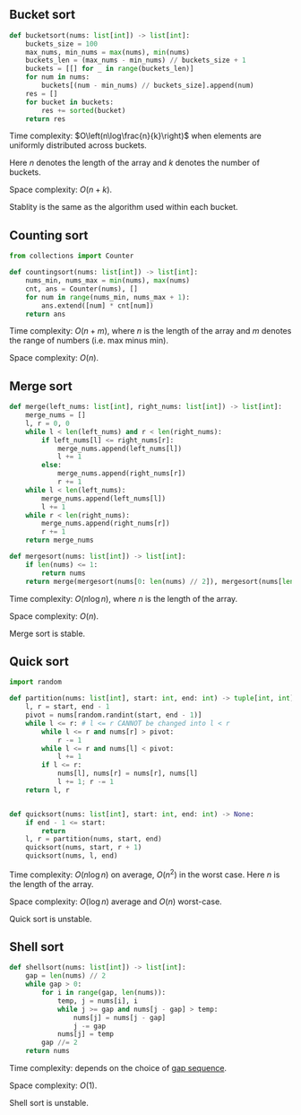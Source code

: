 ## Bucket sort

```python
def bucketsort(nums: list[int]) -> list[int]:
    buckets_size = 100
    max_nums, min_nums = max(nums), min(nums)
    buckets_len = (max_nums - min_nums) // buckets_size + 1
    buckets = [[] for _ in range(buckets_len)]
    for num in nums:
        buckets[(num - min_nums) // buckets_size].append(num)
    res = []
    for bucket in buckets:
        res += sorted(bucket)
    return res
```

Time complexity: $O\left(n\log\frac{n}{k}\right)$ when elements are uniformly distributed across buckets.

Here $n$ denotes the length of the array and $k$ denotes the number of buckets.

Space complexity: $O\left(n + k\right)$.

Stablity is the same as the algorithm used within each bucket.



## Counting sort

```python
from collections import Counter

def countingsort(nums: list[int]) -> list[int]:
    nums_min, nums_max = min(nums), max(nums)
    cnt, ans = Counter(nums), []
    for num in range(nums_min, nums_max + 1):
        ans.extend([num] * cnt[num])
    return ans
```

Time complexity: $O\left(n + m\right)$, where $n$ is the length of the array and $m$ denotes the range of numbers (i.e. max minus min).

Space complexity: $O\left(n\right)$.



## Merge sort

```python
def merge(left_nums: list[int], right_nums: list[int]) -> list[int]:
    merge_nums = []
    l, r = 0, 0
    while l < len(left_nums) and r < len(right_nums):
        if left_nums[l] <= right_nums[r]:
            merge_nums.append(left_nums[l])
            l += 1
        else:
            merge_nums.append(right_nums[r])
            r += 1
    while l < len(left_nums):
        merge_nums.append(left_nums[l])
        l += 1
    while r < len(right_nums):
        merge_nums.append(right_nums[r])
        r += 1
    return merge_nums

def mergesort(nums: list[int]) -> list[int]:
    if len(nums) <= 1:
        return nums
    return merge(mergesort(nums[0: len(nums) // 2]), mergesort(nums[len(nums) // 2:]))
```

Time complexity: $O\left(n\log n\right)$, where $n$ is the length of the array.

Space complexity: $O\left(n\right)$.

Merge sort is stable.



## Quick sort

```python
import random

def partition(nums: list[int], start: int, end: int) -> tuple[int, int]:
    l, r = start, end - 1
    pivot = nums[random.randint(start, end - 1)]
    while l <= r: # l <= r CANNOT be changed into l < r
        while l <= r and nums[r] > pivot:
            r -= 1
        while l <= r and nums[l] < pivot:
            l += 1
        if l <= r:
            nums[l], nums[r] = nums[r], nums[l]
            l += 1; r -= 1
    return l, r


def quicksort(nums: list[int], start: int, end: int) -> None:
    if end - 1 <= start:
        return
    l, r = partition(nums, start, end)
    quicksort(nums, start, r + 1)
    quicksort(nums, l, end)
```

Time complexity: $O\left(n\log n\right)$ on average,  $O\left(n^2\right)$ in the worst case. Here $n$ is the length of the array.

Space complexity: $O\left(\log n\right)$ average and $O\left(n\right)$ worst-case.

Quick sort is unstable.



## Shell sort

```python
def shellsort(nums: list[int]) -> list[int]:
    gap = len(nums) // 2
    while gap > 0:
        for i in range(gap, len(nums)):
            temp, j = nums[i], i
            while j >= gap and nums[j - gap] > temp:
                nums[j] = nums[j - gap]
                j -= gap
            nums[j] = temp
        gap //= 2
    return nums
```

Time complexity: depends on the choice of [gap sequence](https://en.wikipedia.org/wiki/Shellsort#Gap_sequences).

Space complexity: $O\left(1\right)$.

Shell sort is unstable.
